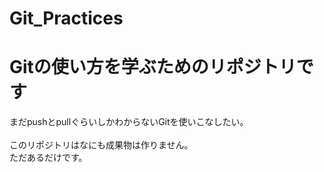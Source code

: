 # Git_Practices
<h1>Gitの使い方を学ぶためのリポジトリです</h1>
まだpushとpullぐらいしかわからないGitを使いこなしたい。<br>
<br>
このリポジトリはなにも成果物は作りません。<br>
ただあるだけです。
